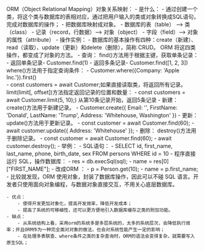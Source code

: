 
ORM（Object Relational Mapping）对象关系映射：
    - 是什么：
        - 通过创建一个类，将这个类与数据库的表相对应，通过把用户输入的类或对象转换成SQL语句，完成对数据库的操作；
        - 把数据库映射成对象。
            - 数据库的表（table） --> 类（class）
            - 记录（record，行数据）--> 对象（object）
            - 字段（field）--> 对象的属性（attribute）
    - 操作实例：
        - 数据库的基本操作有四种：create（新建）、read（读取）、update（更新）和delete（删除），简称 CRUD。 ORM 将这四类操作，都变成了对象的方法。
        - 查询：
            find()方法用于根据主键，获取单条记录：
                - 返回单条记录- Customer.find(1)
                - 返回多条记录- Customer.find([1, 2, 3])
            where()方法用于指定查询条件：
                - Customer.where({Company: 'Apple Inc.'}).first()                
                - const customers = await Customer;如果直接读取类，将返回所有记录。
            limit(limit[, offset])方法指定返回记录的位置和数量：
                - const customers = await Customer.limit(5, 10);)   从第10条记录开始，返回5条记录
        - 新建：
            create()方法用于新建记录。
                - Customer.create({
                    Email: '',
                    FirstName: 'Donald',
                    LastName: 'Trump',
                    Address: 'Whitehouse, Washington'
                    })
        - 更新：
            update()方法用于更新记录。
                - const customer = await Customer.find(60);
                - await customer.update({
                    Address: 'Whitehouse'
                    });
        - 删除：
            destroy()方法用于删除记录。
                - const customer = await Customer.find(60);
                    - await customer.destroy();
    - 举例：
        - SQL语句：
            - SELECT id, first_name, last_name, phone, birth_date, sex FROM persons WHERE id = 10
                - 程序直接运行 SQL，操作数据库：
                    - res = db.execSql(sql); 
                    - name = res[0]["FIRST_NAME"];
        - 改成ORM ：
            - p = Person.get(10);
            - name = p.first_name;
    - 比较就发现，ORM 使用对象，封装了数据库操作，因此可以不碰 SQL 语言。开发者只使用面向对象编程，与数据对象直接交互，不用关心底层数据库。

    - 优点：
        - 使得开发更加对象化，提高开发效率，降低开发成本；
        - 提高了系统的可移植性，还可以更方便地引入数据库缓存之类的附加功能。
    - 缺点：
        - 从系统结构上看，采用orm的系统多是多层系统的，太多的系统层次，会降低执行效率；并且ORM作为一种完全面对对象的做法，也会对系统性能产生一定的影响；
        - 在处理多表联查、where条件之类的复杂查询时，ORM的语法会变得复杂，就需要写入原生SQL；